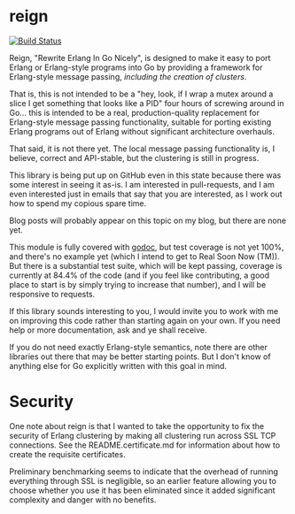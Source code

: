reign
=====

[![Build Status](https://travis-ci.org/thejerf/reign.png?branch=master)](https://travis-ci.org/thejerf/reign)

Reign, "Rewrite Erlang In Go Nicely", is designed to make it easy to port Erlang
or Erlang-style programs into Go by providing a framework for Erlang-style
message passing, _including the creation of clusters_.

That is, this is not intended to be a "hey, look, if I wrap a mutex around
a slice I get something that looks like a PID" four hours of screwing
around in Go... this is intended to be a real, production-quality
replacement for Erlang-style message passing functionality, suitable for
porting existing Erlang programs out of Erlang without significant
architecture overhauls.

That said, it is not there yet. The local message passing functionality is,
I believe, correct and API-stable, but the clustering is still in progress.

This library is being put up on GitHub even in this state because there was
some interest in seeing it as-is. I am interested in pull-requests, and I
am even interested just in emails that say that you are interested, as I
work out how to spend my copious spare time.

Blog posts will probably appear on this topic on my blog, but there are
none yet.

This module is fully covered with
[godoc](http://godoc.org/github.com/thejerf/reign), but test coverage is
not yet 100%, and there's no example yet (which I intend to get to Real
Soon Now (TM)). But there is a substantial test suite, which will be kept
passing, coverage is currently at 84.4% of the code (and if you feel like
contributing, a good place to start is by simply trying to increase that
number), and I will be responsive to requests.

If this library sounds interesting to you, I would invite you to work with
me on improving this code rather than starting again on your own. If you
need help or more documentation, ask and ye shall receive.

If you do not need exactly Erlang-style semantics, note there are other
libraries out there that may be better starting points. But I don't know of
anything else for Go explicitly written with this goal in mind.

Security
========

One note about reign is that I wanted to take the opportunity to fix the
security of Erlang clustering by making all clustering run across SSL TCP
connections. See the README.certificate.md for information about how to
create the requisite certificates.

Preliminary benchmarking seems to indicate that the overhead of running
everything through SSL is negligible, so an earlier feature allowing you to
choose whether you use it has been eliminated since it added significant
complexity and danger with no benefits.